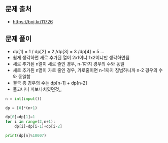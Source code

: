 ## 문제 출처

- https://boj.kr/11726

## 문제 풀이

- dp[1] = 1 / dp[2] = 2 /dp[3] = 3 /dp[4] = 5 ...
- 쉽게 생각하면 새로 추가된 열이 2x1이냐 1x2이냐만 생각하면됨
- 새로 추가된 n열이 세로 줄인 경우, n-1까지 경우의 수와 동일
- 새로 추가된 n열이 가로 줄인 경우, 가로줄이면 n-1까지 침범하니까 n-2 경우의 수와 동일함
- 결국 총 경우의 수는 dp[n-1] + dp[n-2]
- 풀고나니 피보나치였던것,,

```python
n = int(input())

dp = [0]*(n+1)

dp[0]=dp[1]=1
for i in range(2,n+1):
    dp[i]=dp[i-1]+dp[i-2]

print(dp[n]%10007)
```
